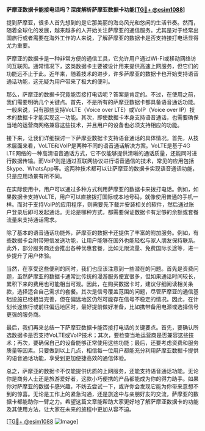 **萨摩亚数据卡能接电话吗？深度解析萨摩亚数据卡功能[[TG💪+ @esim1088](https://t.me/s/esim1088)]**

提到萨摩亚，很多人首先想到的是它那美丽的海岛风光和悠闲的生活节奏。然而，随着全球化的发展，越来越多的人开始关注萨摩亚的通信服务。尤其是对于经常出国旅行或者需要在海外工作的人来说，了解萨摩亚的数据卡是否支持接打电话显得尤为重要。

萨摩亚的数据卡是一种非常方便的通信工具，它允许用户通过Wi-Fi或移动网络访问互联网。通常情况下，这类数据卡主要被设计用来提供高速上网服务，但它们的功能远不止于此。近年来，随着技术的进步，许多萨摩亚的数据卡也开始支持语音通话功能，这无疑为用户带来了极大的便利。

那么，萨摩亚的数据卡究竟能否接打电话呢？答案是肯定的。不过，在使用之前，我们需要明确几个关键点。首先，不是所有的萨摩亚数据卡都具备语音通话功能。一般来说，只有那些支持VoLTE（Voice over LTE）或VoIP（Voice over IP）技术的数据卡才能实现这一功能。其次，即使数据卡本身支持语音通话，也需要确保当地的运营商网络兼容这些技术，并且用户的设备也必须支持相应的功能。

接下来，让我们详细探讨一下萨摩亚数据卡支持语音通话的具体情况。首先，从技术层面来看，VoLTE和VoIP是两种不同的语音通话解决方案。VoLTE是基于4G LTE网络的一种高清语音通话方式，它不仅能够提供清晰的通话质量，还能同时进行数据传输。而VoIP则是通过互联网协议进行语音通信的技术，常见的应用包括Skype、WhatsApp等。这两种技术都可以让萨摩亚的数据卡实现语音通话功能，只是应用场景有所不同。

在实际使用中，用户可以通过多种方式利用萨摩亚的数据卡来拨打电话。例如，如果数据卡支持VoLTE，用户可以直接拨打国际或本地号码，就像使用普通的手机一样。而对于支持VoIP的应用程序，则需要先下载并安装相关的软件，然后通过账户登录后即可发起通话。无论是哪种方式，都需要保证数据卡有足够的余额或套餐流量来支持通话需求。

除了基本的语音通话功能外，萨摩亚的数据卡还提供了丰富的附加服务。例如，有些数据卡会附带短信发送功能，让用户能够在国外也能轻松与家人朋友保持联系。此外，部分服务商还会推出各种优惠套餐，比如无限流量、免费国际长途等，进一步提升了用户体验。

当然，在享受这些便利的同时，我们也应该注意到一些潜在的问题。首先是资费问题，虽然萨摩亚的数据卡通常比传统的漫游服务便宜很多，但如果通话时间较长，累积下来的费用也可能相当可观。因此，在购买数据卡时，建议仔细阅读相关条款，选择适合自己需求的套餐。其次是信号覆盖范围的问题，尽管萨摩亚的通信基础设施已经相当完善，但在偏远地区仍然可能存在信号不稳定的情况。因此，在计划长途旅行或前往偏远地区时，最好提前做好准备，比如携带备用电源或选择信号更强的服务商。

最后，我们再来总结一下萨摩亚数据卡能否接打电话的关键要点。首先，要确认所选数据卡是否支持VoLTE或VoIP技术；其次，要检查当地运营商是否兼容这些技术；再次，要确保自己的设备能够正常使用这些功能；最后，还要考虑资费和服务质量等因素。只要做到以上几点，相信每一位用户都能充分利用萨摩亚数据卡提供的语音通话功能，享受到更加便捷高效的通信体验。

总之，萨摩亚的数据卡不仅能提供优质的上网服务，还能支持语音通话功能。无论你是商务人士还是旅游爱好者，这款小巧便携的产品都能成为你的得力助手。如果你对萨摩亚的数据卡感兴趣，不妨去尝试一下，或许你会发现它能为你带来意想不到的惊喜。无论是工作上的紧急沟通，还是旅途中与亲朋好友的交流，萨摩亚的数据卡都能助你一臂之力。希望这篇文章能帮助大家更好地了解萨摩亚数据卡的功能及其使用方法，让大家在未来的旅程中更加从容不迫。

[[TG💪+ @esim1088](https://t.me/s/esim1088) ![Image](https://i.postimg.cc/4NQfJmqS/Snipaste-2025-05-13-00-14-12.png)]